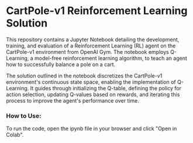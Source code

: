 # CartPole-v1 Reinforcement Learning Solution

This repository contains a Jupyter Notebook detailing the development, training, and evaluation of a Reinforcement Learning (RL) agent on the CartPole-v1 environment from OpenAI Gym. The notebook employs Q-Learning, a model-free reinforcement learning algorithm, to teach an agent how to successfully balance a pole on a cart.

The solution outlined in the notebook discretizes the CartPole-v1 environment's continuous state space, enabling the implementation of Q-Learning. It guides through initializing the Q-table, defining the policy for action selection, updating Q-values based on rewards, and iterating this process to improve the agent's performance over time.

### How to Use:

To run the code, open the ipynb file in your browser and click "Open in Colab".



